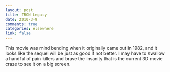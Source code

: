 ```yaml
--- 
layout: post
title: TRON Legacy
date: 2010-3-9
comments: true
categories: elsewhere
link: false
---
```

This movie was mind bending when it originally came out in 1982, and it looks like the sequel will be just as good if not better. I may have to swallow a handful of pain killers and brave the insanity that is the current 3D movie craze to see it on a big screen.

<object width="560" height="340"><param name="movie" value="http://www.youtube.com/v/P78pl1FUXfA&hl=en_US&fs=1&rel=0"></param><param name="allowFullScreen" value="true"></param><param name="allowscriptaccess" value="always"></param><embed src="http://www.youtube.com/v/P78pl1FUXfA&hl=en_US&fs=1&rel=0" type="application/x-shockwave-flash" allowscriptaccess="always" allowfullscreen="true" width="560" height="340"></embed></object>

